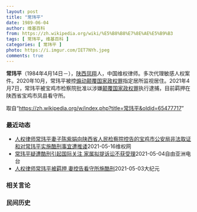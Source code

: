 ```yaml
---
layout: post
title: "常玮平"
date: 1989-06-04
author: 维基百科
from: https://zh.wikipedia.org/wiki/%E5%B8%B8%E7%8E%AE%E5%B9%B3
tags: [ 常玮平, 维基百科 ]
categories: [ 常玮平 ]
photo: https://i.imgur.com/IET7NYh.jpeg
comments: true
---
```

<div class="mw-parser-output">
<p><b>常玮平</b>（1984年4月14日<span class="useeditintro" title="Template:BLP editintro">－</span>），<a href="/wiki/%E9%99%95%E8%A5%BF" class="mw-redirect" title="陕西">陕西</a><a href="/wiki/%E5%87%A4%E7%BF%94" class="mw-redirect" title="凤翔">凤翔</a>人，中国维权律师。多次代理敏感人权案件。2020年10月，常玮平被控<a href="/wiki/%E7%85%BD%E5%8A%A8%E9%A2%A0%E8%A6%86%E5%9B%BD%E5%AE%B6%E6%94%BF%E6%9D%83%E7%BD%AA" title="煽动颠覆国家政权罪">煽动颠覆国家政权罪</a>指定居所监视居住。2021年4月7日，常玮平被宝鸡市检察院批准以涉嫌<a href="/wiki/%E9%A2%A0%E8%A6%86%E5%9B%BD%E5%AE%B6%E6%94%BF%E6%9D%83%E7%BD%AA" title="颠覆国家政权罪">颠覆国家政权罪</a>执行逮捕，目前羁押在陕西省宝鸡市凤县看守所。
</p>
</div><noscript><img src="//zh.wikipedia.org/wiki/Special:CentralAutoLogin/start?type=1x1" alt="" title="" width="1" height="1" style="border: none; position: absolute;"></noscript>
<div class="printfooter">取自“<a dir="ltr" href="https://zh.wikipedia.org/w/index.php?title=常玮平&amp;oldid=65477717">https://zh.wikipedia.org/w/index.php?title=常玮平&amp;oldid=65477717</a>”</div><div id="recent-news"><h3>最近动态</h3><ul><li><a href="https://nodebe4.github.io/waimei/2021-05-16/%E4%BA%BA%E6%9D%83%E5%BE%8B%E5%B8%88%E5%B8%B8%E7%8E%AE%E5%B9%B3%E5%A6%BB%E5%AD%90%E9%99%88%E7%B4%AB%E5%A8%9F%E5%90%91%E9%99%95%E8%A5%BF%E7%9C%81%E4%BA%BA%E6%B0%91%E6%A3%80%E5%AF%9F%E9%99%A2%E6%8E%A7%E5%91%8A%E7%9A%84%E5%AE%9D%E9%B8%A1%E5%B8%82%E5%85%AC%E5%AE%89%E5%B1%80%E9%9D%9E%E6%B3%95%E5%8F%96%E8%AF%81%E5%92%8C%E5%AF%B9%E5%B8%B8%E7%8E%AE%E5%B9%B3%E5%AE%9E%E6%96%BD%E9%85%B7%E5%88%91%E4%BA%8B%E5%AE%9C%E9%81%AD%E6%8E%A8" title="人权律师常玮平妻子陈紫娟向陕西省人民检察院控告的宝鸡市公安局非法取证和对常玮平实施酷刑事宜遭推诿—— （维权网信息中心报道）2021年5月16日，本网获悉：人权律师常玮平妻子陈紫娟向陕西省人民检...">人权律师常玮平妻子陈紫娟向陕西省人民检察院控告的宝鸡市公安局非法取证和对常玮平实施酷刑事宜遭推诿</a><time>2021-05-16</time><a class="tag">维权网</a></li>
<li><a href="https://nodebe4.github.io/waimei/2021-05-04/%E5%B8%B8%E7%8E%AE%E5%B9%B3%E7%96%91%E9%81%AD%E9%85%B7%E5%88%91%E5%BC%95%E8%B5%B7%E5%9B%BD%E9%99%85%E5%85%B3%E6%B3%A8-%E5%AE%B6%E5%B1%9E%E6%8B%9F%E6%8F%90%E8%AF%89%E8%AE%BC%E4%B8%8D%E8%8E%B7%E5%8F%97%E7%90%86" title="常玮平疑遭酷刑引起国际关注 家属拟提诉讼不获受理—— 卷入“厦门聚会案”的陕西维权律师常玮平，被指涉嫌“颠覆国家政权”上月遭正式逮捕，目前羁押在远离宝鸡市的看守所。家属向本台披露, 常玮平在监视...">常玮平疑遭酷刑引起国际关注  家属拟提诉讼不获受理</a><time>2021-05-04</time><a class="tag">自由亚洲电台</a></li>
<li><a href="https://nodebe4.github.io/waimei/2021-05-03/%E4%BA%BA%E6%9D%83%E5%BE%8B%E5%B8%88%E5%B8%B8%E7%8E%AE%E5%B9%B3%E8%A2%AB%E7%BE%81%E6%8A%BC-%E5%A6%BB%E6%8E%A7%E5%91%8A%E7%9C%8B%E5%AE%88%E6%89%80%E6%96%BD%E9%85%B7%E5%88%91" title="人权律师常玮平被羁押 妻控告看守所施酷刑—— 【大纪元2021年04月30日讯】（大纪元记者洪宁采访报导）4月29日，人权律师常玮平的妻子陈紫鹃与人权律师包龙军、任全牛一同前往陕西，就常玮平遭受...">人权律师常玮平被羁押 妻控告看守所施酷刑</a><time>2021-05-03</time><a class="tag">大纪元</a></li>
</ul></div><div id="open-opinion"><h3>相关言论</h3><ul></ul></div><div id="mjls-record"><h3>民间历史</h3><ul></ul></div>